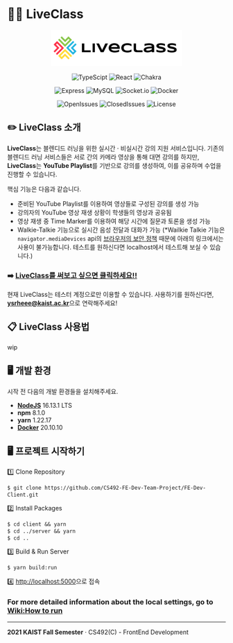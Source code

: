 # 🧑‍🏫 LiveClass

<div align="center">
    <img src="./client/src/assets/logo1.svg" width="60%"/>
</div>

<div align="center">

![TypeScipt](https://img.shields.io/badge/typescript-4.1.0-719af4?logo=typescript)
![React](https://img.shields.io/badge/react-17.0.2-9cf?logo=react)
![Chakra](https://img.shields.io/badge/chakra-1.6.12-%234ED1C5?logo=chakraui)

![Express](https://img.shields.io/badge/express-v4.17.13-010101?logo=express)
![MySQL](https://img.shields.io/badge/mysql-2.18.1-%2300f?logo=mysql)
![Socket.io](https://img.shields.io/badge/Socket.io-4.3.1-black?logo=socket.io&badgeColor=010101)
![Docker](https://img.shields.io/badge/docker-20.10.10-%230db7ed?logo=docker)

![OpenIssues](https://img.shields.io/github/issues-raw/CS492-FE-Dev-Team-Project/FE-Dev-Client)
![ClosedIssues](https://img.shields.io/github/issues-closed-raw/CS492-FE-Dev-Team-Project/FE-Dev-Client)
![License](https://img.shields.io/github/license/CS492-FE-Dev-Team-Project/FE-Dev-Client)
</div>

## ✏️ LiveClass 소개
**LiveClass**는 블렌디드 러닝을 위한 실시간 &middot; 비실시간 강의 지원 서비스입니다. 기존의 블렌디드 러닝 서비스들은 서로 간의 카메라 영상을 통해 대면 강의를 하지만, **LiveClass**는 **YouTube Playlist**를 기반으로 강의를 생성하여, 이를 공유하며 수업을 진행할 수 있습니다.

핵심 기능은 다음과 같습니다.
- 준비된 YouTube Playlist를 이용하여 영상들로 구성된 강의를 생성 가능
- 강의자의 YouTube 영상 재생 상황이 학생들의 영상과 공유됨
- 영상 재생 중 Time Marker를 이용하여 해당 시간에 질문과 토론을 생성 가능
- Walkie-Talkie 기능으로 실시간 음성 전달과 대화가 가능 (*Wailkie Talkie 기능은 `navigator.mediaDevices` api의 [브라우저의 보안 정책](https://developer.mozilla.org/ko/docs/Web/API/MediaDevices/getUserMedia) 때문에 아래의 링크에서는 사용이 불가능합니다. 테스트를 원하신다면 localhost에서 테스트해 보실 수 있습니다.)

### ➡️ [**LiveClass를 써보고 싶으면 클릭하세요!!**](http://ec2-3-38-83-97.ap-northeast-2.compute.amazonaws.com/)

현재 LiveClass는 테스터 계정으로만 이용할 수 있습니다. 사용하기를 원하신다면, **ysrheee@kaist.ac.kr**으로 연락해주세요!

## 📋 LiveClass 사용법

wip

## 🖥 개발 환경
시작 전 다음의 개발 환경들을 설치해주세요.
- [**NodeJS**](https://nodejs.org/en/) 16.13.1 LTS
- **npm** 8.1.0
- **yarn** 1.22.17
- [**Docker**](https://www.docker.com/products/docker-desktop) 20.10.10

## 🖥 프로젝트 시작하기
1️⃣ Clone Repository
```
$ git clone https://github.com/CS492-FE-Dev-Team-Project/FE-Dev-Client.git
```
2️⃣ Install Packages
```
$ cd client && yarn
$ cd ../server && yarn
$ cd ..
```
3️⃣ Build & Run Server
```
$ yarn build:run
```
4️⃣ [http://localhost:5000](http://localhost:5000)으로 접속

### For more detailed information about the local settings, go to [Wiki:How to run](https://github.com/CS492-FE-Dev-Team-Project/FE-Dev-Client/wiki/How-to-run)

--------
**2021 KAIST Fall Semester** &middot; CS492(C) - FrontEnd Development
